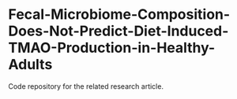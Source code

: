 # Fecal-Microbiome-Composition-Does-Not-Predict-Diet-Induced-TMAO-Production-in-Healthy-Adults
Code repository for the related research article.
